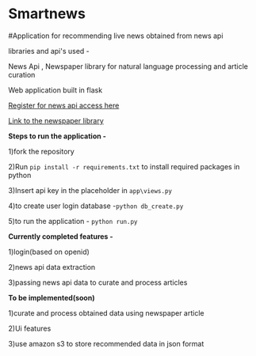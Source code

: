 # Smartnews

#Application for recommending live news obtained from news api 

libraries and api's used -

News Api , Newspaper library for natural language processing and article curation 

Web application built in flask 

[Register for news api access here](https://newsapi.org/register "News Api")

[Link to the newspaper library](https://github.com/codelucas/newspaper "Newspaper library")



**Steps to run the application -**

1)fork the repository 

2)Run `pip install -r requirements.txt` to install required packages in python

3)Insert api key in the placeholder in `app\views.py`

4)to create user  login database  -`python db_create.py` 

5)to run the application - `python run.py`

**Currently completed features -**

1)login(based on openid)

2)news api data extraction

3)passing news api data to curate and process articles

**To be implemented(soon)**

1)curate and process obtained data using newspaper article

2)Ui features 

3)use amazon s3 to store recommended data in  json format 
